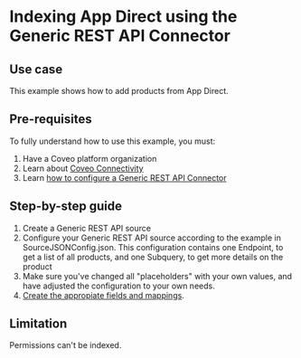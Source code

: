 # Indexing App Direct using the Generic REST API Connector

## Use case
This example shows how to add products from App Direct.

## Pre-requisites
To fully understand how to use this example, you must:
1. Have a Coveo platform organization
2. Learn about [Coveo Connectivity](https://docs.coveo.com/en/1702/cloud-v2-administrators/add-or-edit-a-source-using-one-of-the-available-connectors)
3. Learn [how to configure a Generic REST API Connector](https://docs.coveo.com/en/1896/cloud-v2-administrators/add-or-edit-a-generic-rest-api-source)

## Step-by-step guide
1. Create a Generic REST API source
2. Configure your Generic REST API source according to the example in SourceJSONConfig.json. This configuration contains one Endpoint, to get a list of all products, and one Subquery, to get more details on the product
3. Make sure you've changed all "placeholders" with your own values, and have adjusted the configuration to your own needs.
4. [Create the appropiate fields and mappings](https://docs.coveo.com/en/1896/cloud-v2-administrators/add-or-edit-a-generic-rest-api-source#completion).

## Limitation
Permissions can't be indexed.